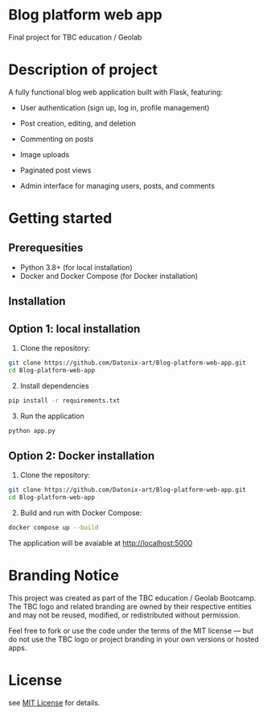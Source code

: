 
# Blog platform web app

Final project for TBC education / Geolab

# Description of project

A fully functional blog web application built with Flask, featuring:

- User authentication (sign up, log in, profile management)

- Post creation, editing, and deletion

- Commenting on posts

- Image uploads

- Paginated post views

- Admin interface for managing users, posts, and comments

# Getting started 
## Prerequesities
- Python 3.8+ (for local installation)
- Docker and Docker Compose (for Docker installation)

## Installation
## Option 1: local installation
1. Clone the repository:
```bash
git clone https://github.com/Datonix-art/Blog-platform-web-app.git
cd Blog-platform-web-app
```
2. Install dependencies
```bash
pip install -r requirements.txt
```
3. Run the application
```bash
python app.py
```
## Option 2: Docker installation
1. Clone the repository:
```bash
git clone https://github.com/Datonix-art/Blog-platform-web-app.git
cd Blog-platform-web-app
```
2. Build and run with Docker Compose:
```bash
docker compose up --build
```
The application will be avaiable at [http://localhost:5000](http://localhost:5000)
# Branding Notice
This project was created as part of the TBC education / Geolab Bootcamp.
The TBC logo and related branding are owned by their respective entities and may not be reused, modified, or redistributed without permission.

Feel free to fork or use the code under the terms of the MIT license — but do not use the TBC logo or project branding in your own versions or hosted apps.

# License

see [MIT License](LICENSE) for details.
